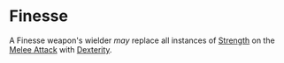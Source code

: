 # Finesse
A Finesse weapon's wielder *may* replace all instances of [Strength](../../../../Player%20Characters/Chosen%20Statistics/Strength.md) on the [Melee Attack](../../../../Game%20Procedures/Melee%20Attack.md) with [Dexterity](../../../../Player%20Characters/Chosen%20Statistics/Dexterity.md).